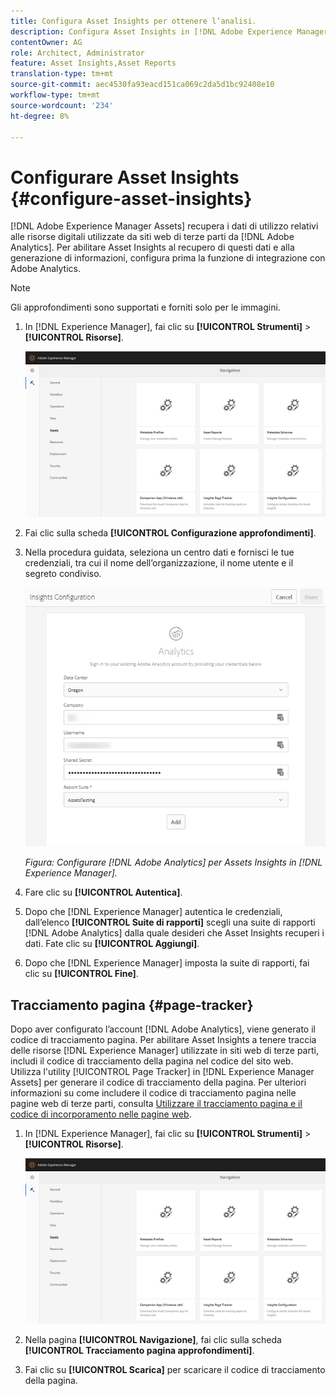 ```yaml
---
title: Configura Asset Insights per ottenere l’analisi.
description: Configura Asset Insights in [!DNL Adobe Experience Manager Assets].
contentOwner: AG
role: Architect, Administrator
feature: Asset Insights,Asset Reports
translation-type: tm+mt
source-git-commit: aec4530fa93eacd151ca069c2da5d1bc92408e10
workflow-type: tm+mt
source-wordcount: '234'
ht-degree: 8%

---
```



# Configurare Asset Insights {#configure-asset-insights}

[!DNL Adobe Experience Manager Assets] recupera i dati di utilizzo relativi alle risorse digitali utilizzate da siti web di terze parti da  [!DNL Adobe Analytics]. Per abilitare Asset Insights al recupero di questi dati e alla generazione di informazioni, configura prima la funzione di integrazione con Adobe Analytics.

>[!NOTE]
>
>Gli approfondimenti sono supportati e forniti solo per le immagini.

1. In [!DNL Experience Manager], fai clic su **[!UICONTROL Strumenti]** > **[!UICONTROL Risorse]**.

   ![chlimage_1-72](assets/chlimage_1-210.png)

1. Fai clic sulla scheda **[!UICONTROL Configurazione approfondimenti]**.
1. Nella procedura guidata, seleziona un centro dati e fornisci le tue credenziali, tra cui il nome dell’organizzazione, il nome utente e il segreto condiviso.

   ![Configurare Adobe Analytics per Assets Insights in Experience Manager](assets/insights_config2.png)

   *Figura: Configurare  [!DNL Adobe Analytics] per Assets Insights in  [!DNL Experience Manager].*

1. Fare clic su **[!UICONTROL Autentica]**.
1. Dopo che [!DNL Experience Manager] autentica le credenziali, dall’elenco **[!UICONTROL Suite di rapporti]** scegli una suite di rapporti [!DNL Adobe Analytics] dalla quale desideri che Asset Insights recuperi i dati. Fate clic su **[!UICONTROL Aggiungi]**.
1. Dopo che [!DNL Experience Manager] imposta la suite di rapporti, fai clic su **[!UICONTROL Fine]**.

## Tracciamento pagina {#page-tracker}

Dopo aver configurato l’account [!DNL Adobe Analytics], viene generato il codice di tracciamento pagina. Per abilitare Asset Insights a tenere traccia delle risorse [!DNL Experience Manager] utilizzate in siti web di terze parti, includi il codice di tracciamento della pagina nel codice del sito web. Utilizza l&#39;utility [!UICONTROL Page Tracker] in [!DNL Experience Manager Assets] per generare il codice di tracciamento della pagina. Per ulteriori informazioni su come includere il codice di tracciamento pagina nelle pagine web di terze parti, consulta [Utilizzare il tracciamento pagina e il codice di incorporamento nelle pagine web](/help/assets/use-page-tracker.md).

1. In [!DNL Experience Manager], fai clic su **[!UICONTROL Strumenti]** > **[!UICONTROL Risorse]**.

   ![chlimage_1-73](assets/chlimage_1-214.png)

1. Nella pagina **[!UICONTROL Navigazione]**, fai clic sulla scheda **[!UICONTROL Tracciamento pagina approfondimenti]**.
1. Fai clic su **[!UICONTROL Scarica]** per scaricare il codice di tracciamento della pagina.
